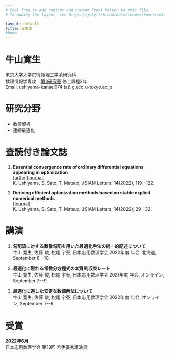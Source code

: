 ```yaml
---
# Feel free to add content and custom Front Matter to this file.
# To modify the layout, see https://jekyllrb.com/docs/themes/#overriding-theme-defaults

layout: default
title: 日本語 
#home
---
```

# 牛山寛生

東京大学大学院情報理工学系研究科<br>
数理情報学専攻　[第3研究室](http://www.sr3.t.u-tokyo.ac.jp/) 修士課程2年<br>
Email: ushiyama-kansei074 (at) g.ecc.u-tokyo.ac.jp

# 研究分野

- 数値解析
- 連続最適化

# 査読付き論文誌

1. **Essential convergence rate of ordinary differential equations appearing in optimization**<br>
   [[arXiv](https://doi.org/10.48550/arXiv.2206.02599)][[journal](https://doi.org/10.14495/jsiaml.14.119)]<br>
   K. Ushiyama, S. Sato, T. Matsuo, JSIAM Letters, **14**(2022), 119--122.

1. **Deriving efficient optimization methods based on stable explicit numerical methods**<br>
   [[journal](https://doi.org/10.14495/jsiaml.14.29)]<br>
   K. Ushiyama, S. Sato, T. Matsuo, JSIAM Letters, **14**(2022), 29--32.

# 講演

1. **勾配流に対する離散勾配を用いた最適化手法の統一的記述について**<br>
   牛山 寛生, 佐藤 峻, 松尾 宇泰, 日本応用数理学会 2022年度 年会, 北海道, September 8--10.

1. **最適化に現れる常微分方程式の本質的収束レート**<br>
   牛山 寛生, 佐藤 峻, 松尾 宇泰, 日本応用数理学会 2021年度 年会, オンライン, September 7--9.

1. **最適化に適した安定な数値解法について**<br>
   牛山 寛生, 佐藤 峻, 松尾 宇泰, 日本応用数理学会 2022年度 年会, オンライン, September 7--9.

# 受賞
**2022年6月**<br>
	日本応用数理学会 第18回 若手優秀講演賞
